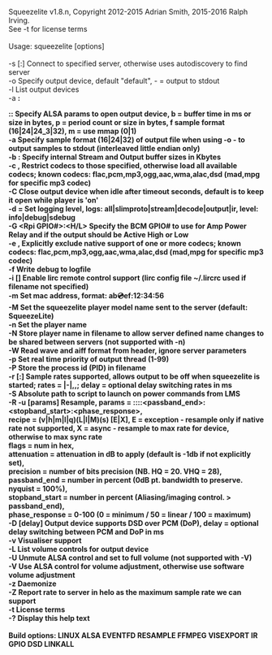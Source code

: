Squeezelite v1.8.n, Copyright 2012-2015 Adrian Smith, 2015-2016 Ralph Irving.<br>
See -t for license terms<br>
<br>
Usage: squeezelite [options]<br>
<br>
  -s <server>[:<port>]	Connect to specified server, otherwise uses autodiscovery to find server<br>
  -o <output device>	Specify output device, default "default", - = output to stdout<br>
  -l 			List output devices<br>
  -a <b>:<p>:<f>:<m>	Specify ALSA params to open output device, b = buffer time in ms or size in bytes, p = period count or size in bytes, f sample format (16|24|24_3|32), m = use mmap (0|1)<br>
  -a <f>		Specify sample format (16|24|32) of output file when using -o - to output samples to stdout (interleaved little endian only)<br>
  -b <stream>:<output>	Specify internal Stream and Output buffer sizes in Kbytes<br>
  -c <codec1>,<codec2>	Restrict codecs to those specified, otherwise load all available codecs; known codecs: flac,pcm,mp3,ogg,aac,wma,alac,dsd (mad,mpg for specific mp3 codec)<br>
  -C <timeout>		Close output device when idle after timeout seconds, default is to keep it open while player is 'on'<br>
  -d <log>=<level>	Set logging level, logs: all|slimproto|stream|decode|output|ir, level: info|debug|sdebug<br>
  -G <Rpi GPIO#>:<H/L>	Specify the BCM GPIO# to use for Amp Power Relay and if the output should be Active High or Low<br>
  -e <codec1>,<codec2>	Explicitly exclude native support of one or more codecs; known codecs: flac,pcm,mp3,ogg,aac,wma,alac,dsd (mad,mpg for specific mp3 codec)<br>
  -f <logfile>		Write debug to logfile<br>
  -i [<filename>]	Enable lirc remote control support (lirc config file ~/.lircrc used if filename not specified)<br>
  -m <mac addr>		Set mac address, format: ab:cd:ef:12:34:56<br>
  -M <modelname>	Set the squeezelite player model name sent to the server (default: SqueezeLite)<br>
  -n <name>		Set the player name<br>
  -N <filename>		Store player name in filename to allow server defined name changes to be shared between servers (not supported with -n)<br>
  -W			Read wave and aiff format from header, ignore server parameters<br>
  -p <priority>		Set real time priority of output thread (1-99)<br>
  -P <filename>		Store the process id (PID) in filename<br>
  -r <rates>[:<delay>]	Sample rates supported, allows output to be off when squeezelite is started; rates = <maxrate>|<minrate>-<maxrate>|<rate1>,<rate2>,<rate3>; delay = optional delay switching rates in ms<br>
  -S <Power Script>	Absolute path to script to launch on power commands from LMS<br>
  -R -u [params]	Resample, params = <recipe>:<flags>:<attenuation>:<precision>:<passband_end>:<stopband_start>:<phase_response>,<br>
  			 recipe = (v|h|m|l|q)(L|I|M)(s) [E|X], E = exception - resample only if native rate not supported, X = async - resample to max rate for device, otherwise to max sync rate<br>
  			 flags = num in hex,<br>
  			 attenuation = attenuation in dB to apply (default is -1db if not explicitly set),<br>
  			 precision = number of bits precision (NB. HQ = 20. VHQ = 28),<br>
  			 passband_end = number in percent (0dB pt. bandwidth to preserve. nyquist = 100%),<br>
  			 stopband_start = number in percent (Aliasing/imaging control. > passband_end),<br>
  			 phase_response = 0-100 (0 = minimum / 50 = linear / 100 = maximum)<br>
  -D [delay]		Output device supports DSD over PCM (DoP), delay = optional delay switching between PCM and DoP in ms<br>
  -v 			Visualiser support<br>
  -L 			List volume controls for output device<br>
  -U <control>		Unmute ALSA control and set to full volume (not supported with -V)<br>
  -V <control>		Use ALSA control for volume adjustment, otherwise use software volume adjustment<br>
  -z 			Daemonize<br>
  -Z <rate>		Report rate to server in helo as the maximum sample rate we can support<br>
  -t 			License terms<br>
  -? 			Display this help text<br>
<br>
Build options: LINUX ALSA EVENTFD RESAMPLE FFMPEG VISEXPORT IR GPIO DSD LINKALL<br>
